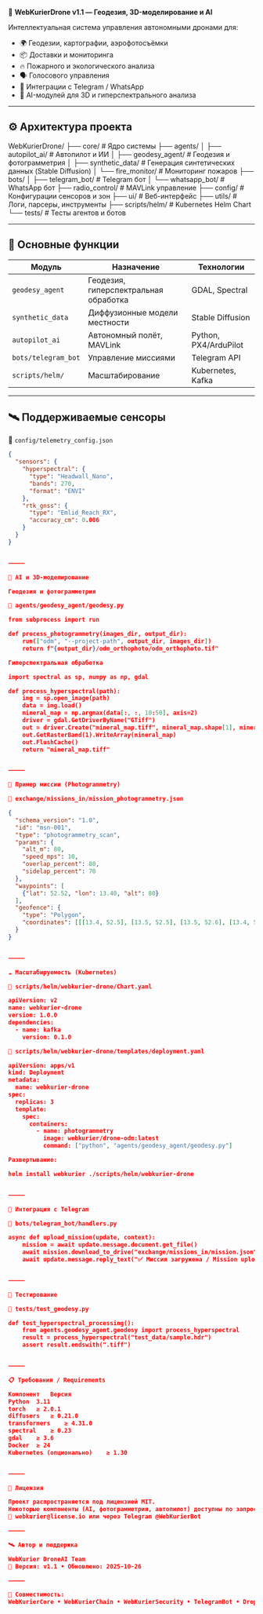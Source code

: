 🚁 **WebKurierDrone v1.1 — Геодезия, 3D-моделирование и AI**

Интеллектуальная система управления автономными дронами для:
- 🌍 Геодезии, картографии, аэрофотосъёмки
- 📦 Доставки и мониторинга
- 🔥 Пожарного и экологического анализа
- 🗣 Голосового управления
- 💬 Интеграции с Telegram / WhatsApp
- 🤖 AI-модулей для 3D и гиперспектрального анализа

---

## ⚙️ Архитектура проекта

WebKurierDrone/
├── core/                 # Ядро системы
├── agents/
│   ├── autopilot_ai/     # Автопилот и ИИ
│   ├── geodesy_agent/    # Геодезия и фотограмметрия
│   ├── synthetic_data/   # Генерация синтетических данных (Stable Diffusion)
│   └── fire_monitor/     # Мониторинг пожаров
├── bots/
│   ├── telegram_bot/     # Telegram бот
│   └── whatsapp_bot/     # WhatsApp бот
├── radio_control/        # MAVLink управление
├── config/               # Конфигурации сенсоров и зон
├── ui/                   # Веб-интерфейс
├── utils/                # Логи, парсеры, инструменты
├── scripts/helm/         # Kubernetes Helm Chart
└── tests/                # Тесты агентов и ботов

---

## 🧩 Основные функции

| Модуль | Назначение | Технологии |
|--------|-------------|------------|
| `geodesy_agent` | Геодезия, гиперспектральная обработка | GDAL, Spectral |
| `synthetic_data` | Диффузионные модели местности | Stable Diffusion |
| `autopilot_ai` | Автономный полёт, MAVLink | Python, PX4/ArduPilot |
| `bots/telegram_bot` | Управление миссиями | Telegram API |
| `scripts/helm/` | Масштабирование | Kubernetes, Kafka |

---

## 🛰 Поддерживаемые сенсоры

📄 `config/telemetry_config.json`
```json
{
  "sensors": {
    "hyperspectral": {
      "type": "Headwall_Nano",
      "bands": 270,
      "format": "ENVI"
    },
    "rtk_gnss": {
      "type": "Emlid_Reach_RX",
      "accuracy_cm": 0.006
    }
  }
}


⸻

🧠 AI и 3D-моделирование

Геодезия и фотограмметрия

📄 agents/geodesy_agent/geodesy.py

from subprocess import run

def process_photogrammetry(images_dir, output_dir):
    run(["odm", "--project-path", output_dir, images_dir])
    return f"{output_dir}/odm_orthophoto/odm_orthophoto.tif"

Гиперспектральная обработка

import spectral as sp, numpy as np, gdal

def process_hyperspectral(path):
    img = sp.open_image(path)
    data = img.load()
    mineral_map = np.argmax(data[:, :, 10:50], axis=2)
    driver = gdal.GetDriverByName("GTiff")
    out = driver.Create("mineral_map.tiff", mineral_map.shape[1], mineral_map.shape[0], 1, gdal.GDT_Float32)
    out.GetRasterBand(1).WriteArray(mineral_map)
    out.FlushCache()
    return "mineral_map.tiff"


⸻

🌄 Пример миссии (Photogrammetry)

📄 exchange/missions_in/mission_photogrammetry.json

{
  "schema_version": "1.0",
  "id": "msn-001",
  "type": "photogrammetry_scan",
  "params": {
    "alt_m": 80,
    "speed_mps": 10,
    "overlap_percent": 80,
    "sidelap_percent": 70
  },
  "waypoints": [
    {"lat": 52.52, "lon": 13.40, "alt": 80}
  ],
  "geofence": {
    "type": "Polygon",
    "coordinates": [[[13.4, 52.5], [13.5, 52.5], [13.5, 52.6], [13.4, 52.6], [13.4, 52.5]]]
  }
}


⸻

☁️ Масштабируемость (Kubernetes)

📄 scripts/helm/webkurier-drone/Chart.yaml

apiVersion: v2
name: webkurier-drone
version: 1.0.0
dependencies:
  - name: kafka
    version: 0.1.0

📄 scripts/helm/webkurier-drone/templates/deployment.yaml

apiVersion: apps/v1
kind: Deployment
metadata:
  name: webkurier-drone
spec:
  replicas: 3
  template:
    spec:
      containers:
        - name: photogrammetry
          image: webkurier/drone-odm:latest
          command: ["python", "agents/geodesy_agent/geodesy.py"]

Развертывание:

helm install webkurier ./scripts/helm/webkurier-drone


⸻

🔗 Интеграция с Telegram

📄 bots/telegram_bot/handlers.py

async def upload_mission(update, context):
    mission = await update.message.document.get_file()
    await mission.download_to_drive("exchange/missions_in/mission.json")
    await update.message.reply_text("✅ Миссия загружена / Mission uploaded")


⸻

🧪 Тестирование

📄 tests/test_geodesy.py

def test_hyperspectral_processing():
    from agents.geodesy_agent.geodesy import process_hyperspectral
    result = process_hyperspectral("test_data/sample.hdr")
    assert result.endswith(".tiff")


⸻

📋 Требования / Requirements

Компонент	Версия
Python	3.11
torch	≥ 2.0.1
diffusers	≥ 0.21.0
transformers	≥ 4.31.0
spectral	≥ 0.23
gdal	≥ 3.6
Docker	≥ 24
Kubernetes (опционально)	≥ 1.30


⸻

🧾 Лицензия

Проект распространяется под лицензией MIT.
Некоторые компоненты (AI, фотограмметрия, автопилот) доступны по запросу лицензии:
📩 webkurier@license.io или через Telegram @WebKurierBot

⸻

🛰 Автор и поддержка

WebKurier DroneAI Team
📅 Версия: v1.1 • Обновлено: 2025-10-26

⸻

🚀 Совместимость:
WebKurierCore • WebKurierChain • WebKurierSecurity • TelegramBot • Dropbox

